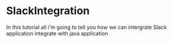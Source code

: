 # SlackIntegration


In this tutorial all i'm going to tell you how we can intergrate Slack application integrate with java application